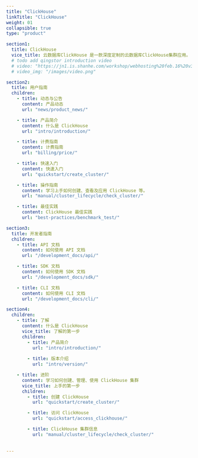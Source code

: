```yaml
---
title: "ClickHouse"
linkTitle: "ClickHouse"
weight: 01
collapsible: true
type: "product"

section1:
  title: ClickHouse
  vice_title: 云数据库ClickHouse 是一款深度定制的云数据库ClickHouse集群应用。
  # todo add qingstor introduction video
  # video: "https://jn1.is.shanhe.com/workshop/webhosting%20feb.16%20v3.mp4"
  # video_img: "/images/video.png"

section2:
  title: 用户指南
  children:
    - title: 动态与公告
      content: 产品动态
      url: "news/product_news/"

    - title: 产品简介
      content: 什么是 ClickHouse
      url: "intro/introduction/"

    - title: 计费指南
      content: 计费指南
      url: "billing/price/"

    - title: 快速入门
      content: 快速入门
      url: "quickstart/create_cluster/"

    - title: 操作指南
      content: 学习上手如何创建、查看及应用 ClickHouse 等。
      url: "manual/cluster_lifecycle/check_cluster/"

    - title: 最佳实践
      content: ClickHouse 最佳实践
      url: "best-practices/benchmark_test/"

section3:
  title: 开发者指南
  children:
    - title: API 文档
      content: 如何使用 API 文档
      url: "/development_docs/api/"

    - title: SDK 文档
      content: 如何使用 SDK 文档
      url: "/development_docs/sdk/"

    - title: CLI 文档
      content: 如何使用 CLI 文档
      url: "/development_docs/cli/"

section4:
  children:
    - title: 了解
      content: 什么是 ClickHouse
      vice_title: 了解的第一步
      children:
        - title: 产品简介
          url: "intro/introduction/"
        
        - title: 版本介绍
          url: "intro/version/"

    - title: 进阶
      content: 学习如何创建、管理、使用 ClickHouse 集群
      vice_title: 上手的第一步
      children: 
        - title: 创建 ClickHouse
          url: "quickstart/create_cluster/"

        - title: 访问 ClickHouse
          url: "quickstart/access_clickhouse/"

        - title: ClickHouse 集群信息
          url: "manual/cluster_lifecycle/check_cluster/" 
  
 
---
```


<!-- type: "product" 这个参数表明这是一个产品index页面 -->
<!-- section1 为产品index页面 主标题 副标题 video  video_img为视频图片  -->
<!-- section2 为产品index页面 第一个大块的用户文档配置  -->
<!-- section3 为产品index页面 第二个大块的开发者文档配置  -->
<!-- section4 为产品index页面 第三个大块的学习路径配置  -->